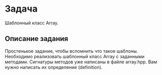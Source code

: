 # Задача
Шаблонный класс Array.

## Описание задания
Простенькое задание, чтобы вспомнить что такое шаблоны.
Необходимо реализовать шаблонный класс Array с заданными методами. Сигнатуры методов уже написаны в файле array.hpp.
Вам нужно написать их определение (definition).